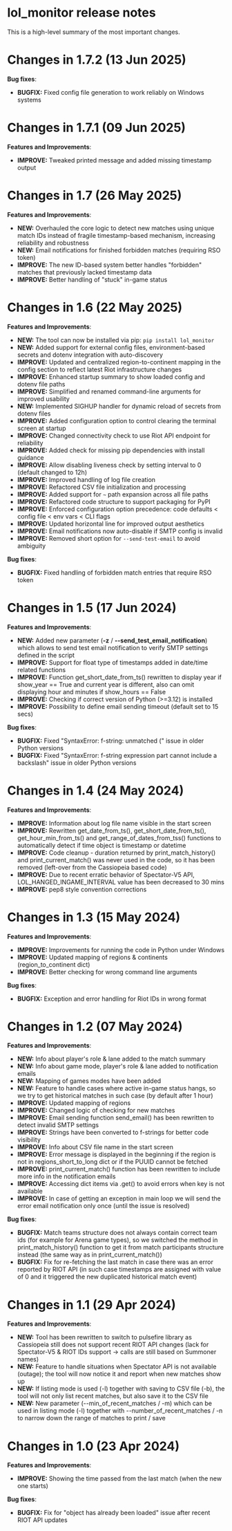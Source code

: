 # lol_monitor release notes

This is a high-level summary of the most important changes. 

# Changes in 1.7.2 (13 Jun 2025)

**Bug fixes**:

- **BUGFIX:** Fixed config file generation to work reliably on Windows systems

# Changes in 1.7.1 (09 Jun 2025)

**Features and Improvements**:

- **IMPROVE:** Tweaked printed message and added missing timestamp output

# Changes in 1.7 (26 May 2025)

**Features and Improvements**:

- **NEW:** Overhauled the core logic to detect new matches using unique match IDs instead of fragile timestamp-based mechanism, increasing reliability and robustness
- **NEW:** Email notifications for finished forbidden matches (requiring RSO token)
- **IMPROVE:** The new ID-based system better handles "forbidden" matches that previously lacked timestamp data
- **IMPROVE:** Better handling of "stuck" in-game status

# Changes in 1.6 (22 May 2025)

**Features and Improvements**:

- **NEW:** The tool can now be installed via pip: `pip install lol_monitor`
- **NEW:** Added support for external config files, environment-based secrets and dotenv integration with auto-discovery
- **IMPROVE:** Updated and centralized region-to-continent mapping in the config section to reflect latest Riot infrastructure changes
- **IMPROVE:** Enhanced startup summary to show loaded config and dotenv file paths
- **IMPROVE:** Simplified and renamed command-line arguments for improved usability
- **NEW:** Implemented SIGHUP handler for dynamic reload of secrets from dotenv files
- **IMPROVE:** Added configuration option to control clearing the terminal screen at startup
- **IMPROVE:** Changed connectivity check to use Riot API endpoint for reliability
- **IMPROVE:** Added check for missing pip dependencies with install guidance
- **IMPROVE:** Allow disabling liveness check by setting interval to 0 (default changed to 12h)
- **IMPROVE:** Improved handling of log file creation
- **IMPROVE:** Refactored CSV file initialization and processing
- **IMPROVE:** Added support for `~` path expansion across all file paths
- **IMPROVE:** Refactored code structure to support packaging for PyPI
- **IMPROVE:** Enforced configuration option precedence: code defaults < config file < env vars < CLI flags
- **IMPROVE:** Updated horizontal line for improved output aesthetics
- **IMPROVE:** Email notifications now auto-disable if SMTP config is invalid
- **IMPROVE:** Removed short option for `--send-test-email` to avoid ambiguity

**Bug fixes**:

- **BUGFIX:** Fixed handling of forbidden match entries that require RSO token

# Changes in 1.5 (17 Jun 2024)

**Features and Improvements**:

- **NEW:** Added new parameter (**-z** / **--send_test_email_notification**) which allows to send test email notification to verify SMTP settings defined in the script
- **IMPROVE:** Support for float type of timestamps added in date/time related functions
- **IMPROVE:** Function get_short_date_from_ts() rewritten to display year if show_year == True and current year is different, also can omit displaying hour and minutes if show_hours == False
- **IMPROVE:** Checking if correct version of Python (>=3.12) is installed
- **IMPROVE:** Possibility to define email sending timeout (default set to 15 secs)

**Bug fixes**:

- **BUGFIX:** Fixed "SyntaxError: f-string: unmatched (" issue in older Python versions
- **BUGFIX:** Fixed "SyntaxError: f-string expression part cannot include a backslash" issue in older Python versions

# Changes in 1.4 (24 May 2024)

**Features and Improvements**:

- **IMPROVE:** Information about log file name visible in the start screen
- **IMPROVE:** Rewritten get_date_from_ts(), get_short_date_from_ts(), get_hour_min_from_ts() and get_range_of_dates_from_tss() functions to automatically detect if time object is timestamp or datetime
- **IMPROVE:** Code cleanup - duration returned by print_match_history() and print_current_match() was never used in the code, so it has been removed (left-over from the Cassiopeia based code)
- **IMPROVE:** Due to recent erratic behavior of Spectator-V5 API, LOL_HANGED_INGAME_INTERVAL value has been decreased to 30 mins
- **IMPROVE:** pep8 style convention corrections

# Changes in 1.3 (15 May 2024)

**Features and Improvements**:

- **IMPROVE:** Improvements for running the code in Python under Windows
- **IMPROVE:** Updated mapping of regions & continents (region_to_continent dict)
- **IMPROVE:** Better checking for wrong command line arguments

**Bug fixes**:

- **BUGFIX:** Exception and error handling for Riot IDs in wrong format

# Changes in 1.2 (07 May 2024)

**Features and Improvements**:

- **NEW:** Info about player's role & lane added to the match summary
- **NEW:** Info about game mode, player's role & lane added to notification emails
- **NEW:** Mapping of games modes have been added
- **NEW:** Feature to handle cases where active in-game status hangs, so we try to get historical matches in such case (by default after 1 hour)
- **IMPROVE:** Updated mapping of regions
- **IMPROVE:** Changed logic of checking for new matches
- **IMPROVE:** Email sending function send_email() has been rewritten to detect invalid SMTP settings
- **IMPROVE:** Strings have been converted to f-strings for better code visibility
- **IMPROVE:** Info about CSV file name in the start screen
- **IMPROVE:** Error message is displayed in the beginning if the region is not in regions_short_to_long dict or if the PUUID cannot be fetched
- **IMPROVE:** print_current_match() function has been rewritten to include more info in the notification emails
- **IMPROVE:** Accessing dict items via .get() to avoid errors when key is not available
- **IMPROVE:** In case of getting an exception in main loop we will send the error email notification only once (until the issue is resolved)

**Bug fixes**:

- **BUGFIX:** Match teams structure does not always contain correct team ids (for example for Arena game types), so we switched the method in print_match_history() function to get it from match participants structure instead (the same way as in print_current_match())
- **BUGFIX:** Fix for re-fetching the last match in case there was an error reported by RIOT API (in such case timestamps are assigned with value of 0 and it triggered the new duplicated historical match event)

# Changes in 1.1 (29 Apr 2024)

**Features and Improvements**:

- **NEW:** Tool has been rewritten to switch to pulsefire library as Cassiopeia still does not support recent RIOT API changes (lack for Spectator-V5 & RIOT IDs support -> calls are still based on Summoner names)
- **NEW:** Feature to handle situations when Spectator API is not available (outage); the tool will now notice it and report when new matches show up
- **NEW:** If listing mode is used (-l) together with saving to CSV file (-b), the tool will not only list recent matches, but also save it to the CSV file
- **NEW:** New parameter (--min_of_recent_matches / -m) which can be used in listing mode (-l) together with --number_of_recent_matches / -n to narrow down the range of matches to print / save

# Changes in 1.0 (23 Apr 2024)

**Features and Improvements**:

- **IMPROVE:** Showing the time passed from the last match (when the new one starts)

**Bug fixes**:

- **BUGFIX:** Fix for "object has already been loaded" issue after recent RIOT API updates
